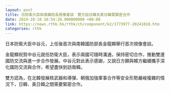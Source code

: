 ```yaml
---
layout: post
title: 日防衛大臣與南韓防長視像會談　雙方指日韓及美日韓需緊密合作
date: 2024-10-10 16:54:28.000000000 +08:00
link: https://news.rthk.hk/rthk/ch/component/k2/1773977-20241010.htm
categories: rthk
---
```


日本防衛大臣中谷元，上任後首次與南韓國防部長金龍顯舉行首次視像會談。

金龍顯祝賀中谷元就任防衛大臣，表示兩國可隨時溝通，保持密切合作，推動雙邊國防交流與進一步合作發展。中谷元對此表示感謝，又說日方願與韓方繼續攜手深化國防交流與合作，希望盡快到訪南韓。

雙方認為，在北韓發展核武器和導彈、朝俄加強軍事合作等安全形勢嚴峻複雜的情況下，日韓、美日韓之間需要緊密合作。
